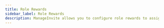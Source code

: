 ```yaml
---
title: Role Rewards
sidebar_label: Role Rewards
description: ManageInvite allows you to configure role rewards to assign roles to the members who have a certain number of invites.
---
```



